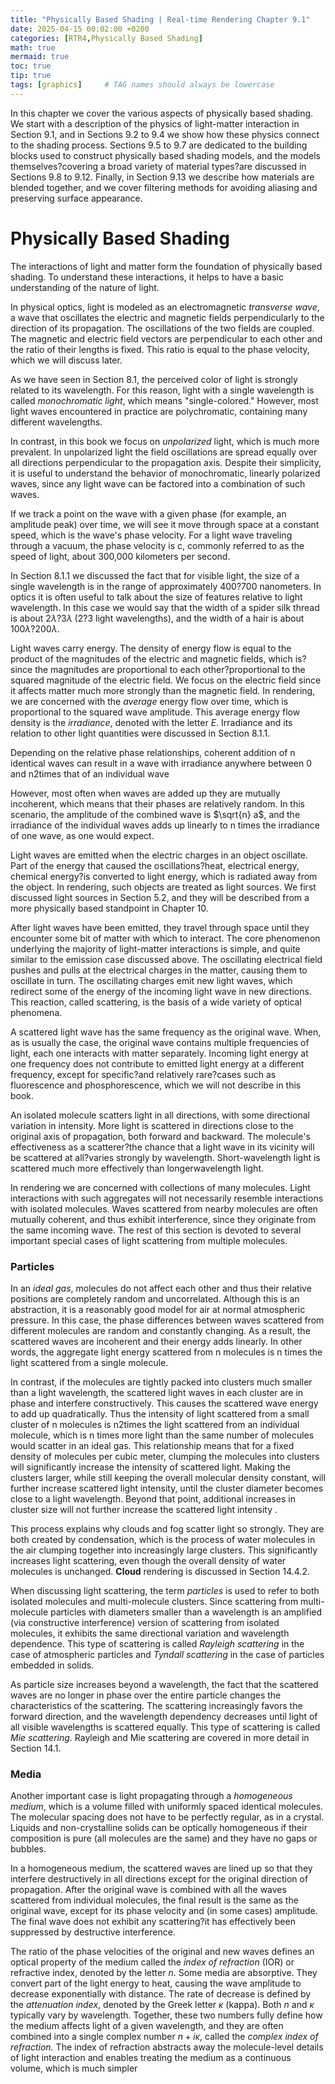```yaml
---
title: "Physically Based Shading | Real-time Rendering Chapter 9.1"
date: 2025-04-15 00:02:00 +0200
categories: [RTR4,Physically Based Shading]
math: true
mermaid: true
toc: true
tip: true
tags: [graphics]     # TAG names should always be lowercase
---
```

In this chapter we cover the various aspects of physically based shading. We start with a description of the physics of light-matter interaction in Section 9.1, and in Sections 9.2 to 9.4 we show how these physics connect to the shading process. Sections 9.5 to 9.7 are dedicated to the building blocks used to construct physically based shading models, and the models themselves?covering a broad variety of material types?are discussed in Sections 9.8 to 9.12. Finally, in Section 9.13 we describe how materials are blended together, and we cover filtering methods for avoiding aliasing and preserving surface appearance.

# Physically Based Shading

The interactions of light and matter form the foundation of physically based shading. To understand these interactions, it helps to have a basic understanding of the nature of light.

In physical optics, light is modeled as an electromagnetic *transverse wave*, a wave that oscillates the electric and magnetic fields perpendicularly to the direction of its propagation. The oscillations of the two fields are coupled. The magnetic and electric field vectors are perpendicular to each other and the ratio of their lengths is fixed. This ratio is equal to the phase velocity, which we will discuss later.

As we have seen in Section 8.1, the perceived color of light is strongly related to its wavelength. For this reason, light with a single wavelength is called *monochromatic light*, which means "single-colored." However, most light waves encountered in practice are polychromatic, containing many different wavelengths.

In contrast, in this book we focus on *unpolarized* light, which is much more prevalent. In unpolarized light the field oscillations are spread equally over all directions perpendicular to the propagation axis. Despite their simplicity, it is useful to understand the behavior of monochromatic, linearly polarized waves, since any light wave can be factored into a combination of such waves.

If we track a point on the wave with a given phase (for example, an amplitude peak) over time, we will see it move through space at a constant speed, which is the wave's phase velocity. For a light wave traveling through a vacuum, the phase velocity is c, commonly referred to as the speed of light, about 300,000 kilometers per second.

In Section 8.1.1 we discussed the fact that for visible light, the size of a single wavelength is in the range of approximately 400?700 nanometers. In optics it is often useful to talk about the size of features relative to light wavelength. In this case we would say that the width of a spider silk thread is about 2$\lambda$?3$\lambda$ (2?3 light wavelengths), and the width of a hair is about 100$\lambda$?200$\lambda$.

Light waves carry energy. The density of energy flow is equal to the product of the magnitudes of the electric and magnetic fields, which is?since the magnitudes are proportional to each other?proportional to the squared magnitude of the electric field. We focus on the electric field since it affects matter much more strongly than the magnetic field. In rendering, we are concerned with the *average* energy flow over time, which is proportional to the squared wave amplitude. This average energy flow density is the *irradiance*, denoted with the letter *E*. Irradiance and its relation to other light quantities were discussed in Section 8.1.1.

Depending on the relative phase relationships, coherent addition of n identical waves can result in a wave with irradiance anywhere between 0 and n2times that of an individual wave

However, most often when waves are added up they are mutually incoherent, which means that their phases are relatively random. In this scenario, the amplitude of the combined wave is $\sqrt{n} a$, and the irradiance of the individual waves adds up linearly to n times the irradiance of one wave, as one would expect.

Light waves are emitted when the electric charges in an object oscillate. Part of the energy that caused the oscillations?heat, electrical energy, chemical energy?is converted to light energy, which is radiated away from the object. In rendering, such objects are treated as light sources. We first discussed light sources in Section 5.2, and they will be described from a more physically based standpoint in Chapter 10.

After light waves have been emitted, they travel through space until they encounter some bit of matter with which to interact. The core phenomenon underlying the majority of light-matter interactions is simple, and quite similar to the emission case discussed above. The oscillating electrical field pushes and pulls at the electrical charges in the matter, causing them to oscillate in turn. The oscillating charges emit new light waves, which redirect some of the energy of the incoming light wave in new directions. This reaction, called scattering, is the basis of a wide variety of optical phenomena.

A scattered light wave has the same frequency as the original wave. When, as is usually the case, the original wave contains multiple frequencies of light, each one interacts with matter separately. Incoming light energy at one frequency does not contribute to emitted light energy at a different frequency, except for specific?and relatively rare?cases such as fluorescence and phosphorescence, which we will not describe in this book.

An isolated molecule scatters light in all directions, with some directional variation in intensity. More light is scattered in directions close to the original axis of propagation, both forward and backward. The molecule's effectiveness as a scatterer?the chance that a light wave in its vicinity will be scattered at all?varies strongly by wavelength. Short-wavelength light is scattered much more effectively than longerwavelength light.

In rendering we are concerned with collections of many molecules. Light interactions with such aggregates will not necessarily resemble interactions with isolated molecules. Waves scattered from nearby molecules are often mutually coherent, and thus exhibit interference, since they originate from the same incoming wave. The rest of this section is devoted to several important special cases of light scattering from multiple molecules.

### Particles

In an *ideal gas*, molecules do not affect each other and thus their relative positions are completely random and uncorrelated. Although this is an abstraction, it is a reasonably good model for air at normal atmospheric pressure. In this case, the phase differences between waves scattered from different molecules are random and constantly changing. As a result, the scattered waves are incoherent and their energy adds linearly. In other words, the aggregate light energy scattered from n molecules is n times the light scattered from a single molecule.

In contrast, if the molecules are tightly packed into clusters much smaller than a light wavelength, the scattered light waves in each cluster are in phase and interfere constructively. This causes the scattered wave energy to add up quadratically. Thus the intensity of light scattered from a small cluster of n molecules is n2times the light scattered from an individual molecule, which is n times more light than the same number of molecules would scatter in an ideal gas. This relationship means that for a fixed density of molecules per cubic meter, clumping the molecules into clusters will significantly increase the intensity of scattered light. Making the clusters larger, while still keeping the overall molecular density constant, will further increase scattered light intensity, until the cluster diameter becomes close to a light wavelength. Beyond that point, additional increases in cluster size will not further increase the scattered light intensity .

This process explains why clouds and fog scatter light so strongly. They are both created by condensation, which is the process of water molecules in the air clumping together into increasingly large clusters. This significantly increases light scattering, even though the overall density of water molecules is unchanged. **Cloud** rendering is discussed in Section 14.4.2.

When discussing light scattering, the term *particles* is used to refer to both isolated molecules and multi-molecule clusters. Since scattering from multi-molecule particles with diameters smaller than a wavelength is an amplified (via constructive interference) version of scattering from isolated molecules, it exhibits the same directional variation and wavelength dependence. This type of scattering is called *Rayleigh scattering* in the case of atmospheric particles and *Tyndall scattering* in the case of particles embedded in solids.

As particle size increases beyond a wavelength, the fact that the scattered waves are no longer in phase over the entire particle changes the characteristics of the scattering. The scattering increasingly favors the forward direction, and the wavelength dependency decreases until light of all visible wavelengths is scattered equally. This type of scattering is called *Mie scattering*. Rayleigh and Mie scattering are covered in more detail in Section 14.1.

### Media

Another important case is light propagating through a *homogeneous medium*, which is a volume filled with uniformly spaced identical molecules. The molecular spacing does not have to be perfectly regular, as in a crystal. Liquids and non-crystalline solids can be optically homogeneous if their composition is pure (all molecules are the same) and they have no gaps or bubbles.

In a homogeneous medium, the scattered waves are lined up so that they interfere destructively in all directions except for the original direction of propagation. After the original wave is combined with all the waves scattered from individual molecules, the final result is the same as the original wave, except for its phase velocity and (in some cases) amplitude. The final wave does not exhibit any scattering?it has effectively been suppressed by destructive interference.

The ratio of the phase velocities of the original and new waves defines an optical property of the medium called the *index of refraction* (IOR) or refractive index, denoted by the letter $n$. Some media are absorptive. They convert part of the light energy to heat, causing the wave amplitude to decrease exponentially with distance. The rate of decrease is defined by the *attenuation index*, denoted by the Greek letter $\kappa$ (kappa). Both $n$ and $\kappa$ typically vary by wavelength. Together, these two numbers fully define how the medium affects light of a given wavelength, and they are often combined into a single complex number $n + i\kappa$, called the *complex index of refraction.* The index of refraction abstracts away the molecule-level details of light interaction and enables treating the medium as a continuous volume, which is much simpler


<!--
regex:\[\d+(?:,\s*\d+)*\]
## Lists

### Ordered list

1. Firstly
2. Secondly
3. Thirdly

### Unordered list

- Chapter
  + Section
    * Paragraph

### ToDo list

- [ ] Job
  + [x] Step 1
  + [x] Step 2
  + [ ] Step 3

### Description list

Sun
: the star around which the earth orbits

Moon
: the natural satellite of the earth, visible by reflected light from the sun

## Block Quote

> This line shows the _block quote_.

## Prompts

> An example showing the `tip` type prompt.
{: .prompt-tip }

> An example showing the `info` type prompt.
{: .prompt-info }

> An example showing the `warning` type prompt.
{: .prompt-warning }

> An example showing the `danger` type prompt.
{: .prompt-danger }

## Footnote

Click the hook will locate the footnote[^footnote], and here is another footnote[^fn-nth-2].

## Inline code

This is an example of `Inline Code`.

## Filepath

Here is the `/path/to/the/file.extend`{: .filepath}.

### Dark/Light mode & Shadow

The image below will toggle dark/light mode based on theme preference, notice it has shadows.

![light mode only](/posts/20190808/devtools-light.png){: .light .w-75 .shadow .rounded-10 w='1212' h='668' }
![dark mode only](/posts/20190808/devtools-dark.png){: .dark .w-75 .shadow .rounded-10 w='1212' h='668' }


## Reverse Footnote

[^footnote]: The footnote source
[^fn-nth-2]: The 2nd footnote source
-->
